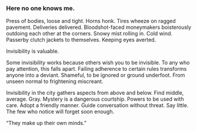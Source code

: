 ### Here no one knows me.

Press of bodies, loose and tight. Horns honk. Tires wheeze on ragged pavement. Deliveries delivered.  Bloodshot-faced moneymakers boisterously outdoing each other at the corners. Snowy mist rolling in. Cold wind. Passerby clutch jackets to themselves. Keeping eyes averted.  

Invisibility is valuable. 

Some invisibility works because others wish you to be invisible. To any who pay attention, this falls apart. Failing adherence to certain rules transforms anyone into a deviant. Shameful, to be ignored or ground underfoot. From unseen normal to frightening miscreant. 

Invisibility in the city gathers aspects from above and below. Find middle, average. Gray. Mystery is a dangerous courtship. Powers to be used with care. Adopt a friendly manner. Guide conversation without threat. Say little. The few who notice will forget soon enough.

“They make up their own minds.”
